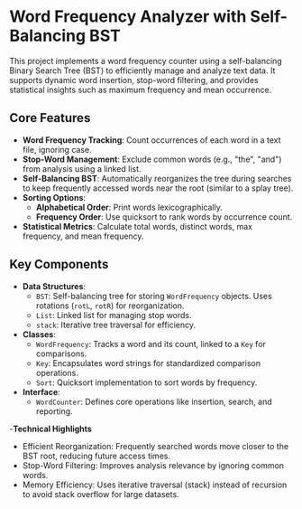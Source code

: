 # Word Frequency Analyzer with Self-Balancing BST

This project implements a word frequency counter using a self-balancing Binary Search Tree (BST) to efficiently manage and analyze text data. It supports dynamic word insertion, stop-word filtering, and provides statistical insights such as maximum frequency and mean occurrence.

## Core Features

- **Word Frequency Tracking**: Count occurrences of each word in a text file, ignoring case.
- **Stop-Word Management**: Exclude common words (e.g., "the", "and") from analysis using a linked list.
- **Self-Balancing BST**: Automatically reorganizes the tree during searches to keep frequently accessed words near the root (similar to a splay tree).
- **Sorting Options**:
  - **Alphabetical Order**: Print words lexicographically.
  - **Frequency Order**: Use quicksort to rank words by occurrence count.
- **Statistical Metrics**: Calculate total words, distinct words, max frequency, and mean frequency.

## Key Components

- **Data Structures**:
  - `BST`: Self-balancing tree for storing `WordFrequency` objects. Uses rotations (`rotL`, `rotR`) for reorganization.
  - `List`: Linked list for managing stop words.
  - `stack`: Iterative tree traversal for efficiency.
- **Classes**:
  - `WordFrequency`: Tracks a word and its count, linked to a `Key` for comparisons.
  - `Key`: Encapsulates word strings for standardized comparison operations.
  - `Sort`: Quicksort implementation to sort words by frequency.
- **Interface**:
  - `WordCounter`: Defines core operations like insertion, search, and reporting.

-**Technical Highlights**
- Efficient Reorganization: Frequently searched words move closer to the BST root, reducing future access times.
- Stop-Word Filtering: Improves analysis relevance by ignoring common words.
- Memory Efficiency: Uses iterative traversal (stack) instead of recursion to avoid stack overflow for large datasets.
